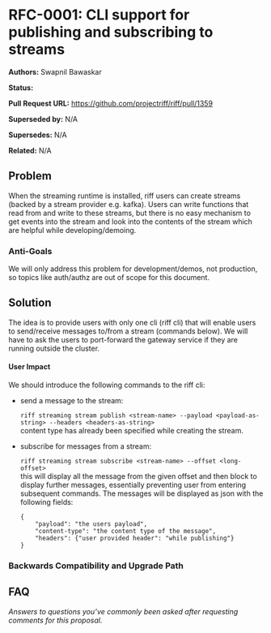 # RFC-0001: CLI support for publishing and subscribing to streams

**Authors:** Swapnil Bawaskar

**Status:**

**Pull Request URL:** https://github.com/projectriff/riff/pull/1359

**Superseded by:** N/A

**Supersedes:** N/A

**Related:** N/A


## Problem
When the streaming runtime is installed, riff users can create streams (backed by a stream provider e.g. kafka). Users can write functions that read from and write to these streams,
but there is no easy mechanism to get events into the stream and look into the contents of the stream which are helpful while developing/demoing.

### Anti-Goals
We will only address this problem for development/demos, not production, so topics like auth/authz are out of scope for this document.

## Solution
The idea is to provide users with only one cli (riff cli) that will enable users to send/receive messages to/from a stream (commands below). We will have to ask the users to port-forward the gateway service if they are running outside the cluster.

#### User Impact
We should introduce the following commands to the riff cli:
- send a message to the stream:

    `riff streaming stream publish <stream-name> --payload <payload-as-string> --headers <headers-as-string>`  
    content type has already been specified while creating the stream.

- subscribe for messages from a stream:

    `riff streaming stream subscribe <stream-name> --offset <long-offset>`  
    this will display all the message from the given offset and then block to display further messages, essentially preventing user from entering subsequent commands.
    The messages will be displayed as json with the following fields:
    ``` 
    {
        "payload": "the users payload",
        "content-type": "the content type of the message",
        "headers": {"user provided header": "while publishing"}
    }
    ```

### Backwards Compatibility and Upgrade Path

## FAQ
*Answers to questions you’ve commonly been asked after requesting comments for this proposal.*
